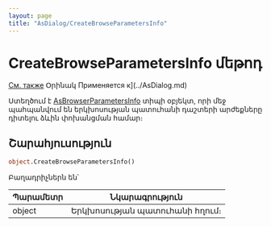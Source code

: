 ```yaml
---
layout: page
title: "AsDialog/CreateBrowseParametersInfo"
---
```


# CreateBrowseParametersInfo մեթոդ

[См. также](../ASVIEW/BrowseParametersInfo.md) Օրինակ Применяется к](../AsDialog.md)

Ստեղծում է [AsBrowserParametersInfo](../AsBrowserParametersInfo.html) տիպի օբյեկտ, որի մեջ պահպանվում են երկխոսության պատուհանի դաշտերի արժեքները դիտելու ձևին փոխանցման համար։

## Շարահյուսություն

``` vb
object.CreateBrowseParametersInfo()
```

Բաղադրիչներն են՝


| Պարամետր | Նկարագրություն |
|--|--|
| object | Երկխոսության պատուհանի հղում։ |


